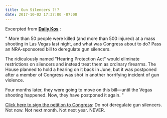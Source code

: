 ```yaml
---
title: Gun Silencers ?!?
date: 2017-10-02 17:37:00 -07:00
---
```


Excerpted from [**Daily Kos**](https://www.dailykos.com/) :

"    More than 50 people were killed (and more than 500 injured) at a mass shooting in Las Vegas last night, and what was Congress about to do? Pass an NRA-sponsored bill to deregulate gun silencers. 

The ridiculously named "Hearing Protection Act" would eliminate restrictions on silencers and instead treat them as ordinary firearms. The House planned to hold a hearing on it back in June, but it was postponed after a member of Congress was shot in another horrifying incident of gun violence. 

Four months later, they were going to move on this bill—until the Vegas shooting happened. Now, they have postponed it again.   "

[Click here to sign the petition to Congress](https://www.dailykos.com/campaigns/petitions/sign-the-petition-stop-congress-from-deregulating-gun-silencers?detail=emailaction&link_id=1&can_id=e59665c3f3c1222626c02430d1bf6bdb&source=email-sign-the-petition-nra-wants-to-deregulate-gun-silencers&email_referrer=email_242691&email_subject=sign-the-petition-nra-wants-to-deregulate-gun-silencers): Do not deregulate gun silencers. Not now. Not next month. Not next year. NEVER. 
